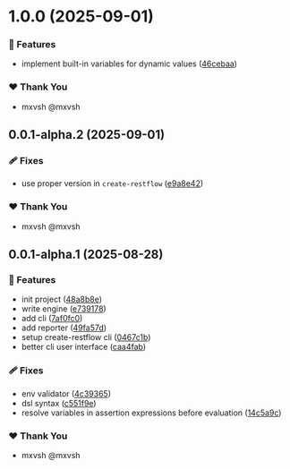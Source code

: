 # 1.0.0 (2025-09-01)

### 🚀 Features

- implement built-in variables for dynamic values ([46cebaa](https://github.com/mxvsh/restflow/commit/46cebaa))

### ❤️ Thank You

- mxvsh @mxvsh

## 0.0.1-alpha.2 (2025-09-01)

### 🩹 Fixes

- use proper version in `create-restflow` ([e9a8e42](https://github.com/mxvsh/restflow/commit/e9a8e42))

### ❤️ Thank You

- mxvsh @mxvsh

## 0.0.1-alpha.1 (2025-08-28)

### 🚀 Features

- init project ([48a8b8e](https://github.com/mxvsh/restflow/commit/48a8b8e))
- write engine ([e739178](https://github.com/mxvsh/restflow/commit/e739178))
- add cli ([7af0fc0](https://github.com/mxvsh/restflow/commit/7af0fc0))
- add reporter ([49fa57d](https://github.com/mxvsh/restflow/commit/49fa57d))
- setup create-restflow cli ([0467c1b](https://github.com/mxvsh/restflow/commit/0467c1b))
- better cli user interface ([caa4fab](https://github.com/mxvsh/restflow/commit/caa4fab))

### 🩹 Fixes

- env validator ([4c39365](https://github.com/mxvsh/restflow/commit/4c39365))
- dsl syntax ([c551f9e](https://github.com/mxvsh/restflow/commit/c551f9e))
- resolve variables in assertion expressions before evaluation ([14c5a9c](https://github.com/mxvsh/restflow/commit/14c5a9c))

### ❤️ Thank You

- mxvsh @mxvsh